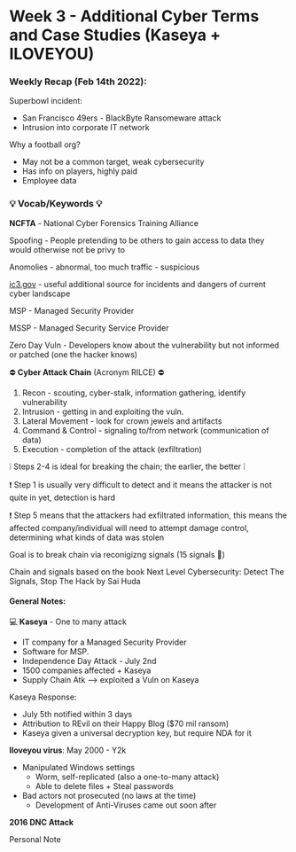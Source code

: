 # Week 3 - Additional Cyber Terms and Case Studies (Kaseya + ILOVEYOU)


### __Weekly Recap__ (Feb 14th 2022):

Superbowl incident:
- San Francisco 49ers - BlackByte Ransomeware attack 
- Intrusion into corporate IT network

Why a football org?

- May not be a common target, weak cybersecurity
- Has info on players, highly paid
- Employee data



### 💡 **Vocab/Keywords** 💡 

__NCFTA__ - National Cyber Forensics Training Alliance

Spoofing - People pretending to be others to gain access to data they would otherwise not be privy to

Anomolies - abnormal, too much traffic - suspicious 

[ic3.gov](https://www.ic3.gov/) - useful additional source for incidents and dangers of current cyber landscape

MSP - Managed Security Provider

MSSP - Managed Security Service Provider

Zero Day Vuln - Developers know about the vulnerability but not informed or patched (one the hacker knows)


:no_entry: __Cyber Attack Chain__ (Acronym RILCE) :no_entry:

1. Recon - scouting, cyber-stalk, information gathering, identify vulnerability
2. Intrusion - getting in and exploiting the vuln.
3. Lateral Movement - look for crown jewels and artifacts
4. Command & Control - signaling to/from network (communication of data)
5. Execution - completion of the attack (exfiltration)

:grey_exclamation: Steps 2-4 is ideal for breaking the chain; the earlier, the better :grey_exclamation:

:exclamation: Step 1 is usually very difficult to detect and it means the attacker is not quite in yet, detection is hard 

:exclamation: Step 5 means that the attackers had exfiltrated information, this means the affected company/individual will need to attempt damage control, determining what kinds of data was stolen

Goal is to break chain via reconigizng signals (15 signals :milky_way:)

Chain and signals based on the book Next Level Cybersecurity: Detect The Signals, Stop The Hack by Sai Huda
#### **General Notes:**

:computer: __Kaseya__ - One to many attack

- IT company for a Managed Security Provider
- Software for MSP.
- Independence Day Attack - July 2nd
- 1500 companies affected + Kaseya
- Supply Chain Atk --> exploited a Vuln on Kaseya 

Kaseya Response:
- July 5th notified within 3 days
- Attribution to REvil on their Happy Blog ($70 mil ransom)
- Kaseya given a universal decryption key, but require NDA for it

__Iloveyou virus__: May 2000 - Y2k
- Manipulated Windows settings
  - Worm, self-replicated (also a one-to-many attack)
  - Able to delete files + Steal passwords
- Bad actors not prosecuted (no laws at the time)
  - Development of Anti-Viruses came out soon after

__2016 DNC Attack__


Personal Note




